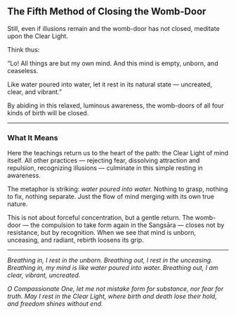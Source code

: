 ## The Fifth Method of Closing the Womb-Door

Still, even if illusions remain and the womb-door has not closed, meditate upon the Clear Light.

Think thus:

“Lo! All things are but my own mind. And this mind is empty, unborn, and ceaseless.

Like water poured into water, let it rest in its natural state — uncreated, clear, and vibrant.”

By abiding in this relaxed, luminous awareness, the womb-doors of all four kinds of birth will be closed.

---

### What It Means

Here the teachings return us to the heart of the path: the Clear Light of mind itself. All other practices — rejecting fear, dissolving attraction and repulsion, recognizing illusions — culminate in this simple resting in awareness.

The metaphor is striking: *water poured into water.* Nothing to grasp, nothing to fix, nothing separate. Just the flow of mind merging with its own true nature.

This is not about forceful concentration, but a gentle return. The womb-door — the compulsion to take form again in the Sangsāra — closes not by resistance, but by recognition. When we see that mind is unborn, unceasing, and radiant, rebirth loosens its grip.

---

*Breathing in, I rest in the unborn.
Breathing out, I rest in the unceasing.
Breathing in, my mind is like water poured into water.
Breathing out, I am clear, vibrant, uncreated.*

*O Compassionate One,
let me not mistake form for substance,
nor fear for truth.
May I rest in the Clear Light,
where birth and death lose their hold,
and freedom shines without end.*
